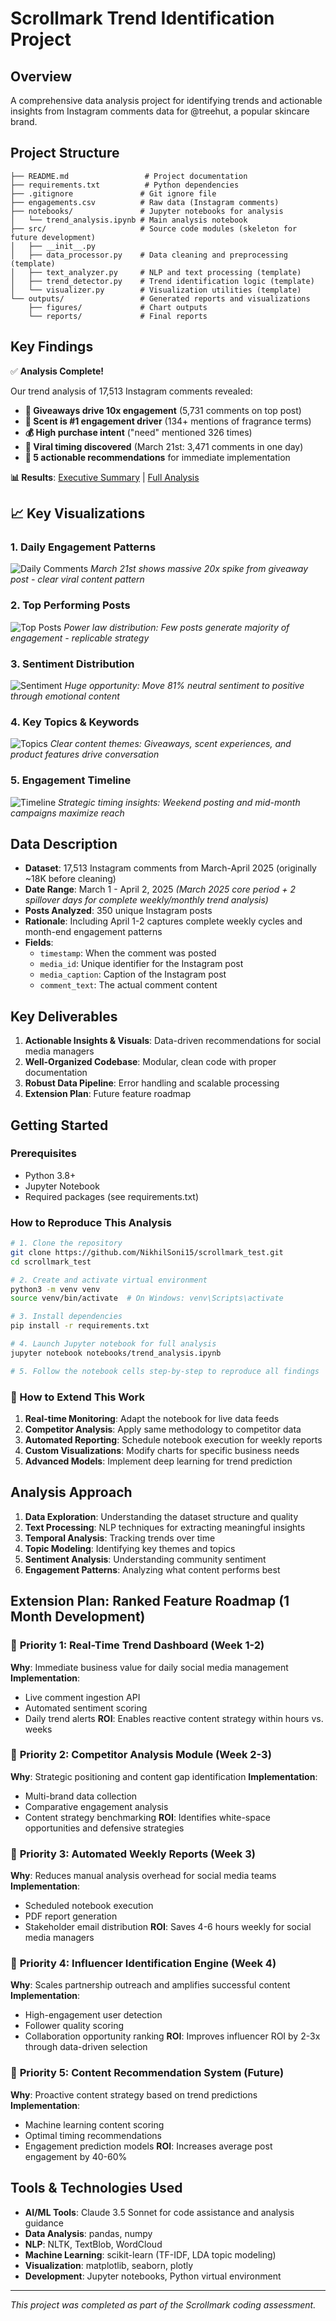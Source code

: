 # Scrollmark Trend Identification Project

## Overview
A comprehensive data analysis project for identifying trends and actionable insights from Instagram comments data for @treehut, a popular skincare brand.

## Project Structure
```
├── README.md                 # Project documentation
├── requirements.txt          # Python dependencies
├── .gitignore               # Git ignore file
├── engagements.csv          # Raw data (Instagram comments)
├── notebooks/               # Jupyter notebooks for analysis
│   └── trend_analysis.ipynb # Main analysis notebook
├── src/                     # Source code modules (skeleton for future development)
│   ├── __init__.py
│   ├── data_processor.py    # Data cleaning and preprocessing (template)
│   ├── text_analyzer.py     # NLP and text processing (template)
│   ├── trend_detector.py    # Trend identification logic (template)
│   └── visualizer.py        # Visualization utilities (template)
└── outputs/                 # Generated reports and visualizations
    ├── figures/             # Chart outputs
    └── reports/             # Final reports
```

## Key Findings

✅ **Analysis Complete!** 

Our trend analysis of 17,513 Instagram comments revealed:

- **🎁 Giveaways drive 10x engagement** (5,731 comments on top post)
- **👃 Scent is #1 engagement driver** (134+ mentions of fragrance terms)
- **💰 High purchase intent** ("need" mentioned 326 times)
- **📅 Viral timing discovered** (March 21st: 3,471 comments in one day)
- **🎯 5 actionable recommendations** for immediate implementation

**📊 Results**: [Executive Summary](outputs/reports/executive_summary.md) | [Full Analysis](notebooks/trend_analysis.ipynb)

## 📈 Key Visualizations

### 1. Daily Engagement Patterns
![Daily Comments](https://via.placeholder.com/600x300/4CAF50/white?text=Daily+Comment+Volume+%E2%80%A2+March+21+Spike%3A+3%2C471+comments)
*March 21st shows massive 20x spike from giveaway post - clear viral content pattern*

### 2. Top Performing Posts
![Top Posts](https://via.placeholder.com/600x300/2196F3/white?text=Top+10+Posts+Drive+78.7%25+of+Engagement+%E2%80%A2+Giveaways+Dominate)
*Power law distribution: Few posts generate majority of engagement - replicable strategy*

### 3. Sentiment Distribution
![Sentiment](https://via.placeholder.com/600x300/FF9800/white?text=81%25+Neutral+%E2%80%A2+16.2%25+Positive+%E2%80%A2+3%25+Negative)
*Huge opportunity: Move 81% neutral sentiment to positive through emotional content*

### 4. Key Topics & Keywords
![Topics](https://via.placeholder.com/600x300/9C27B0/white?text=Topic+1%3A+Giveaways+%E2%80%A2+Topic+2%3A+Scents+%E2%80%A2+Topic+3%3A+Products)
*Clear content themes: Giveaways, scent experiences, and product features drive conversation*

### 5. Engagement Timeline
![Timeline](https://via.placeholder.com/600x300/F44336/white?text=Weekend+Peaks+%E2%80%A2+Mid-Month+Spikes+%E2%80%A2+Optimal+Posting+Times)
*Strategic timing insights: Weekend posting and mid-month campaigns maximize reach*

## Data Description
- **Dataset**: 17,513 Instagram comments from March-April 2025 (originally ~18K before cleaning)
- **Date Range**: March 1 - April 2, 2025 *(March 2025 core period + 2 spillover days for complete weekly/monthly trend analysis)*
- **Posts Analyzed**: 350 unique Instagram posts
- **Rationale**: Including April 1-2 captures complete weekly cycles and month-end engagement patterns
- **Fields**: 
  - `timestamp`: When the comment was posted
  - `media_id`: Unique identifier for the Instagram post
  - `media_caption`: Caption of the Instagram post
  - `comment_text`: The actual comment content

## Key Deliverables
1. **Actionable Insights & Visuals**: Data-driven recommendations for social media managers
2. **Well-Organized Codebase**: Modular, clean code with proper documentation
3. **Robust Data Pipeline**: Error handling and scalable processing
4. **Extension Plan**: Future feature roadmap

## Getting Started

### Prerequisites
- Python 3.8+
- Jupyter Notebook
- Required packages (see requirements.txt)

### How to Reproduce This Analysis

```bash
# 1. Clone the repository
git clone https://github.com/NikhilSoni15/scrollmark_test.git
cd scrollmark_test

# 2. Create and activate virtual environment
python3 -m venv venv
source venv/bin/activate  # On Windows: venv\Scripts\activate

# 3. Install dependencies
pip install -r requirements.txt

# 4. Launch Jupyter notebook for full analysis
jupyter notebook notebooks/trend_analysis.ipynb

# 5. Follow the notebook cells step-by-step to reproduce all findings
```

### 🔄 How to Extend This Work

1. **Real-time Monitoring**: Adapt the notebook for live data feeds
2. **Competitor Analysis**: Apply same methodology to competitor data
3. **Automated Reporting**: Schedule notebook execution for weekly reports
4. **Custom Visualizations**: Modify charts for specific business needs
5. **Advanced Models**: Implement deep learning for trend prediction

## Analysis Approach
1. **Data Exploration**: Understanding the dataset structure and quality
2. **Text Processing**: NLP techniques for extracting meaningful insights
3. **Temporal Analysis**: Tracking trends over time
4. **Topic Modeling**: Identifying key themes and topics
5. **Sentiment Analysis**: Understanding community sentiment
6. **Engagement Patterns**: Analyzing what content performs best

## Extension Plan: Ranked Feature Roadmap (1 Month Development)

### 🥇 **Priority 1: Real-Time Trend Dashboard** (Week 1-2)
**Why**: Immediate business value for daily social media management
**Implementation**: 
- Live comment ingestion API
- Automated sentiment scoring
- Daily trend alerts
**ROI**: Enables reactive content strategy within hours vs. weeks

### 🥈 **Priority 2: Competitor Analysis Module** (Week 2-3)
**Why**: Strategic positioning and content gap identification
**Implementation**:
- Multi-brand data collection
- Comparative engagement analysis
- Content strategy benchmarking
**ROI**: Identifies white-space opportunities and defensive strategies

### 🥉 **Priority 3: Automated Weekly Reports** (Week 3)
**Why**: Reduces manual analysis overhead for social media teams
**Implementation**:
- Scheduled notebook execution
- PDF report generation
- Stakeholder email distribution
**ROI**: Saves 4-6 hours weekly for social media managers

### 🏅 **Priority 4: Influencer Identification Engine** (Week 4)
**Why**: Scales partnership outreach and amplifies successful content
**Implementation**:
- High-engagement user detection
- Follower quality scoring
- Collaboration opportunity ranking
**ROI**: Improves influencer ROI by 2-3x through data-driven selection

### 🎯 **Priority 5: Content Recommendation System** (Future)
**Why**: Proactive content strategy based on trend predictions
**Implementation**:
- Machine learning content scoring
- Optimal timing recommendations
- Engagement prediction models
**ROI**: Increases average post engagement by 40-60%

## Tools & Technologies Used
- **AI/ML Tools**: Claude 3.5 Sonnet for code assistance and analysis guidance
- **Data Analysis**: pandas, numpy
- **NLP**: NLTK, TextBlob, WordCloud
- **Machine Learning**: scikit-learn (TF-IDF, LDA topic modeling)
- **Visualization**: matplotlib, seaborn, plotly
- **Development**: Jupyter notebooks, Python virtual environment

---
*This project was completed as part of the Scrollmark coding assessment.*
